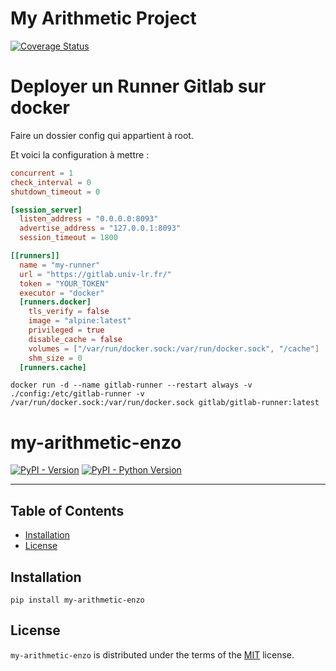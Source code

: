 # My Arithmetic Project

[![Coverage Status](https://coveralls.io/repos/github/EnzoLORMONT/my-arithmetic/badge.svg?branch=main)](https://coveralls.io/github/EnzoLORMONT/my-arithmetic?branch=main)

# Deployer un Runner Gitlab sur docker

Faire un dossier config qui appartient à root.

Et voici la configuration à mettre :

```toml
concurrent = 1
check_interval = 0
shutdown_timeout = 0

[session_server]
  listen_address = "0.0.0.0:8093"
  advertise_address = "127.0.0.1:8093"
  session_timeout = 1800

[[runners]]
  name = "my-runner"
  url = "https://gitlab.univ-lr.fr/"
  token = "YOUR_TOKEN"
  executor = "docker"
  [runners.docker]
    tls_verify = false
    image = "alpine:latest"
    privileged = true
    disable_cache = false
    volumes = ["/var/run/docker.sock:/var/run/docker.sock", "/cache"]
    shm_size = 0
  [runners.cache]
```

`docker run -d --name gitlab-runner --restart always -v ./config:/etc/gitlab-runner -v /var/run/docker.sock:/var/run/docker.sock gitlab/gitlab-runner:latest`

# my-arithmetic-enzo

[![PyPI - Version](https://img.shields.io/pypi/v/my-arithmetic-enzo.svg)](https://pypi.org/project/my-arithmetic-enzo)
[![PyPI - Python Version](https://img.shields.io/pypi/pyversions/my-arithmetic-enzo.svg)](https://pypi.org/project/my-arithmetic-enzo)

-----

## Table of Contents

- [Installation](#installation)
- [License](#license)

## Installation

```console
pip install my-arithmetic-enzo
```

## License

`my-arithmetic-enzo` is distributed under the terms of the [MIT](https://spdx.org/licenses/MIT.html) license.

